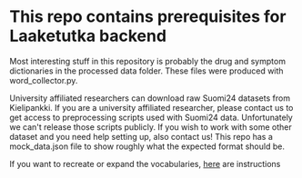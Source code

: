 # This repo contains prerequisites for Laaketutka backend

Most interesting stuff in this repository is probably the drug and symptom dictionaries in the processed data folder. These files were produced with word_collector.py.

University affiliated researchers can download raw Suomi24 datasets from Kielipankki. If you are a university affiliated researcher, please contact us to get access to preprocessing scripts used with Suomi24 data. Unfortunately we can't release those scripts publicly. If you wish to work with some other dataset and you need help setting up, also contact us! This repo has a mock_data.json file to show roughly what the expected format should be.

If you want to recreate or expand the vocabularies, [here](VOCAB.md) are instructions